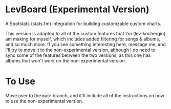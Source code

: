 # LevBoard (Experimental Version)
A Spotstats (stats.fm) integration for building customzable custom charts. 

This version is adapted to all of the custom features that I'm (lev-kochergin) am making for myself, which includes added filtering for songs & albums, and so much more. If you see something interesting here, message me, and I'll try to move it to the non-experimental version, although I do need to sync some of the features between the two versions, as this one has albums that won't work on the non-experimental version.

# To Use
Move over to the `main` branch, and it'll include all of the instructions on how to use the non-experimental version.